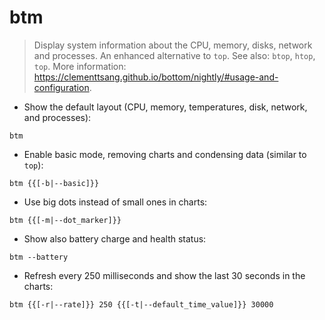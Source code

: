 # btm

> Display system information about the CPU, memory, disks, network and processes.
> An enhanced alternative to `top`.
> See also: `btop`, `htop`, `top`.
> More information: <https://clementtsang.github.io/bottom/nightly/#usage-and-configuration>.

- Show the default layout (CPU, memory, temperatures, disk, network, and processes):

`btm`

- Enable basic mode, removing charts and condensing data (similar to `top`):

`btm {{[-b|--basic]}}`

- Use big dots instead of small ones in charts:

`btm {{[-m|--dot_marker]}}`

- Show also battery charge and health status:

`btm --battery`

- Refresh every 250 milliseconds and show the last 30 seconds in the charts:

`btm {{[-r|--rate]}} 250 {{[-t|--default_time_value]}} 30000`
